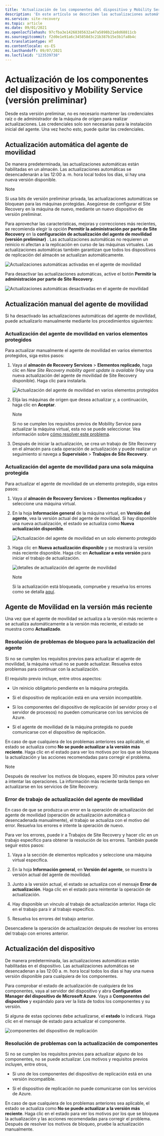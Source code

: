 ```yaml
---
title: 'Actualización de los componentes del dispositivo y Mobility Service: versión preliminar'
description: 'En este artículo se describen las actualizaciones automáticas del agente de movilidad y el procedimiento relacionado con las actualizaciones manuales: versión preliminar.'
ms.service: site-recovery
ms.topic: article
ms.date: 09/01/2021
ms.openlocfilehash: 97cfba3e14268385632a47a5898b21e8d68811cb
ms.sourcegitcommit: f2d0e1e91a6c345858d3c21b387b15e3b1fa8b4c
ms.translationtype: HT
ms.contentlocale: es-ES
ms.lasthandoff: 09/07/2021
ms.locfileid: "123539738"
---
```

# <a name="upgrade-mobility-service-and-appliance-components-preview"></a>Actualización de los componentes del dispositivo y Mobility Service (versión preliminar)

Desde esta versión preliminar, no es necesario mantener las credenciales raíz o de administrador de la máquina de origen para realizar actualizaciones. Las credenciales solo son necesarias para la instalación inicial del agente. Una vez hecho esto, puede quitar las credenciales.


## <a name="update-mobility-agent-automatically"></a>Actualización automática del agente de movilidad

De manera predeterminada, las actualizaciones automáticas están habilitadas en un almacén. Las actualizaciones automáticas se desencadenarán a las 12:00 a. m. hora local todos los días, si hay una nueva versión disponible.

> [!NOTE]
> Si usa bits de versión preliminar privada, las actualizaciones automáticas se bloquean para las máquinas protegidas. Asegúrese de configurar el Site Recovery en la máquina de nuevo, mediante un nuevo dispositivo de versión preliminar.

Para aprovechar las características, mejoras y correcciones más recientes, se recomienda elegir la opción **Permitir la administración por parte de Site Recovery** en la **configuración de actualización del agente de movilidad (versión preliminar)** . Las actualizaciones automáticas no requieren un reinicio ni afectan a la replicación en curso de las máquinas virtuales. Las actualizaciones automáticas también garantizan que todos los dispositivos de replicación del almacén se actualizan automáticamente.

![Actualizaciones automáticas activadas en el agente de movilidad](./media/upgrade-mobility-service-preview/automatic-updates-on.png)

Para desactivar las actualizaciones automáticas, active el botón **Permitir la administración por parte de Site Recovery**.

![Actualizaciones automáticas desactivadas en el agente de movilidad](./media/upgrade-mobility-service-preview/automatic-updates-off.png)


## <a name="update-mobility-agent-manually"></a>Actualización manual del agente de movilidad

Si ha desactivado las actualizaciones automáticas del agente de movilidad, puede actualizarlo manualmente mediante los procedimientos siguientes:

### <a name="upgrade-mobility-agent-on-multiple-protected-items"></a>Actualización del agente de movilidad en varios elementos protegidos

Para actualizar manualmente el agente de movilidad en varios elementos protegidos, siga estos pasos:

1. Vaya al **almacén de Recovery Services** > **Elementos replicado**, haga clic en *New Site Recovery mobility agent update is available* (Hay una nueva actualización del agente de movilidad de Site Recovery disponible). Haga clic para instalarla.

   ![Actualización del agente de movilidad en varios elementos protegidos](./media/upgrade-mobility-service-preview/agent-update.png)

2. Elija las máquinas de origen que desea actualizar y, a continuación, haga clic en **Aceptar**.

   >[!NOTE]
   >Si no se cumplen los requisitos previos de Mobility Service para actualizar la máquina virtual, esta no se puede seleccionar. Vea información sobre [cómo resolver este problema](#resolve-blocking-issues-for-agent-upgrade).


4. Después de iniciar la actualización, se crea un trabajo de Site Recovery en el almacén para cada operación de actualización y puede realizar un seguimiento si navega a **Supervisión** > **Trabajos de Site Recovery**.

### <a name="update-mobility-agent-for-a-single-protected-machine"></a>Actualización del agente de movilidad para una sola máquina protegida

Para actualizar el agente de movilidad de un elemento protegido, siga estos pasos:
1. Vaya al **almacén de Recovery Services** > **Elementos replicados** y seleccione una máquina virtual.
2. En la hoja **Información general** de la máquina virtual, en **Versión del agente**, vea la versión actual del agente de movilidad. Si hay disponible una nueva actualización, el estado se actualiza como **Nueva actualización disponible**.

   ![Actualización del agente de movilidad en un solo elemento protegido](./media/upgrade-mobility-service-preview/agent-version.png)

3. Haga clic en **Nueva actualización disponible** y se mostrará la versión más reciente disponible. Haga clic en **Actualizar a esta versión** para iniciar el trabajo de actualización.

   ![detalles de actualización del agente de movilidad](./media/upgrade-mobility-service-preview/agent-update-details.png)

   > [!NOTE]
   > Si la actualización está bloqueada, compruebe y resuelva los errores como se detalla [aquí](#resolve-blocking-issues-for-agent-upgrade).

## <a name="mobility-agent-on-latest-version"></a>Agente de Movilidad en la versión más reciente

Una vez que el agente de movilidad se actualiza a la versión más reciente o se actualiza automáticamente a la versión más reciente, el estado se muestra como **Actualizado**.

### <a name="resolve-blocking-issues-for-agent-upgrade"></a>Resolución de problemas de bloqueo para la actualización del agente

Si no se cumplen los requisitos previos para actualizar el agente de movilidad, la máquina virtual no se puede actualizar. Resuelva estos problemas para continuar con la actualización.

El requisito previo incluye, entre otros aspectos:

- Un reinicio obligatorio pendiente en la máquina protegida.

- Si el dispositivo de replicación está en una versión incompatible.

- Si los componentes del dispositivo de replicación (el servidor proxy o el servidor de procesos) no pueden comunicarse con los servicios de Azure.

- Si el agente de movilidad de la máquina protegida no puede comunicarse con el dispositivo de replicación.

En caso de que cualquiera de los problemas anteriores sea aplicable, el estado se actualiza como **No se puede actualizar a la versión más reciente**. Haga clic en el estado para ver los motivos por los que se bloquea la actualización y las acciones recomendadas para corregir el problema.

>[!NOTE]
>Después de resolver los motivos de bloqueo, espere 30 minutos para volver a intentar las operaciones. La información más reciente tarda tiempo en actualizarse en los servicios de Site Recovery.

### <a name="mobility-agent-upgrade-job-failure"></a>Error de trabajo de actualización del agente de movilidad

En caso de que se produzca un error en la operación de actualización del agente de movilidad (operación de actualización automática o desencadenada manualmente), el trabajo se actualiza con el motivo del error. Resuelva los errores e intente la operación de nuevo.

Para ver los errores, puede ir a Trabajos de Site Recovery y hacer clic en un trabajo específico para obtener la resolución de los errores. También puede seguir estos pasos:

1. Vaya a la sección de elementos replicados y seleccione una máquina virtual específica.

2. En la hoja **Información general**, en **Versión del agente**, se muestra la versión actual del agente de movilidad.

3. Junto a la versión actual, el estado se actualiza con el mensaje **Error de actualización**. Haga clic en el estado para reintentar la operación de actualización.

4.  Hay disponible un vínculo al trabajo de actualización anterior. Haga clic en el trabajo para ir al trabajo específico.

5. Resuelva los errores del trabajo anterior.

Desencadene la operación de actualización después de resolver los errores del trabajo con errores anterior.

## <a name="upgrade-appliance"></a>Actualización del dispositivo

De manera predeterminada, las actualizaciones automáticas están habilitadas en el dispositivo. Las actualizaciones automáticas se desencadenan a las 12:00 a. m. hora local todos los días si hay una nueva versión disponible para cualquiera de los componentes.

Para comprobar el estado de actualización de cualquiera de los componentes, vaya al servidor del dispositivo y abra **Configuration Manager del dispositivo de Microsoft Azure**. Vaya a **Componentes del dispositivo** y expándalo para ver la lista de todos los componentes y su versión.

Si alguna de estas opciones debe actualizarse, el **estado** lo indicará. Haga clic en el mensaje de estado para actualizar el componente.

  ![componentes del dispositivo de replicación](./media/upgrade-mobility-service-preview/appliance-components.png)

### <a name="resolve-issues-with-component-upgrade"></a>Resolución de problemas con la actualización de componentes

Si no se cumplen los requisitos previos para actualizar alguno de los componentes, no se puede actualizar. Los motivos y requisitos previos incluyen, entre otros,

- Si uno de los componentes del dispositivo de replicación está en una versión incompatible.

- Si el dispositivo de replicación no puede comunicarse con los servicios de Azure.

En caso de que cualquiera de los problemas anteriores sea aplicable, el estado se actualiza como **No se puede actualizar a la versión más reciente**. Haga clic en el estado para ver los motivos por los que se bloquea la actualización y las acciones recomendadas para corregir el problema. Después de resolver los motivos de bloqueo, pruebe la actualización manualmente.
